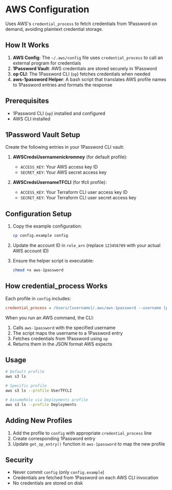 # AWS Configuration

Uses AWS's `credential_process` to fetch credentials from 1Password on demand, avoiding plaintext credential storage.

## How It Works

1. **AWS Config**: The `~/.aws/config` file uses `credential_process` to call an external program for credentials
2. **1Password Vault**: AWS credentials are stored securely in 1Password
3. **op CLI**: The 1Password CLI (`op`) fetches credentials when needed
4. **aws-1password Helper**: A bash script that translates AWS profile names to 1Password entries and formats the response

## Prerequisites

- 1Password CLI (`op`) installed and configured
- AWS CLI installed

## 1Password Vault Setup

Create the following entries in your 1Password CLI vault:

1. **AWSCredsUsernamenickromney** (for default profile):
   - `ACCESS_KEY`: Your AWS access key ID
   - `SECRET_KEY`: Your AWS secret access key

2. **AWSCredsUsernameTFCLI** (for tfcli profile):
   - `ACCESS_KEY`: Your Terraform CLI user access key ID
   - `SECRET_KEY`: Your Terraform CLI user secret access key

## Configuration Setup

1. Copy the example configuration:
   ```bash
   cp config.example config
   ```

2. Update the account ID in `role_arn` (replace `123456789` with your actual AWS account ID)

3. Ensure the helper script is executable:
   ```bash
   chmod +x aws-1password
   ```

## How credential_process Works

Each profile in `config` includes:
```ini
credential_process = /Users/[username]/.aws/aws-1password --username [profile]
```

When you run an AWS command, the CLI:
1. Calls `aws-1password` with the specified username
2. The script maps the username to a 1Password entry
3. Fetches credentials from 1Password using `op`
4. Returns them in the JSON format AWS expects

## Usage

```bash
# Default profile
aws s3 ls

# Specific profile
aws s3 ls --profile UserTFCLI

# AssumeRole via Deployments profile
aws s3 ls --profile Deployments
```

## Adding New Profiles

1. Add the profile to `config` with appropriate `credential_process` line
2. Create corresponding 1Password entry
3. Update `get_op_entry()` function in `aws-1password` to map the new profile

## Security

- Never commit `config` (only `config.example`)
- Credentials are fetched from 1Password on each AWS CLI invocation
- No credentials are stored on disk
